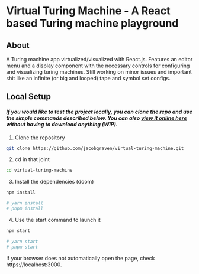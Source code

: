 # Virtual Turing Machine - A React based Turing machine playground

## About

A Turing machine app virtualized/visualized with React.js. Features an editor menu and a display component with the necessary controls for configuring and visualizing turing machines. Still working on minor issues and important shit like an infinite (or big and looped) tape and symbol set configs.

## Local Setup

#### _If you would like to test the project locally, you can clone the repo and use the simple commands described below. You can also [view it online here](https://www.youtube.com/watch?v=L3tsYC5OYhQ) without having to download anything (WIP)._

1. Clone the repository

```bash
git clone https://github.com/jacobgraven/virtual-turing-machine.git
```

2. cd in that joint

```bash
cd virtual-turing-machine
```

3. Install the dependencies (doom)

```bash
npm install

# yarn install
# pnpm install
```

4. Use the start command to launch it

```bash
npm start

# yarn start
# pnpm start
```

If your browser does not automatically open the page, check https://localhost:3000.
